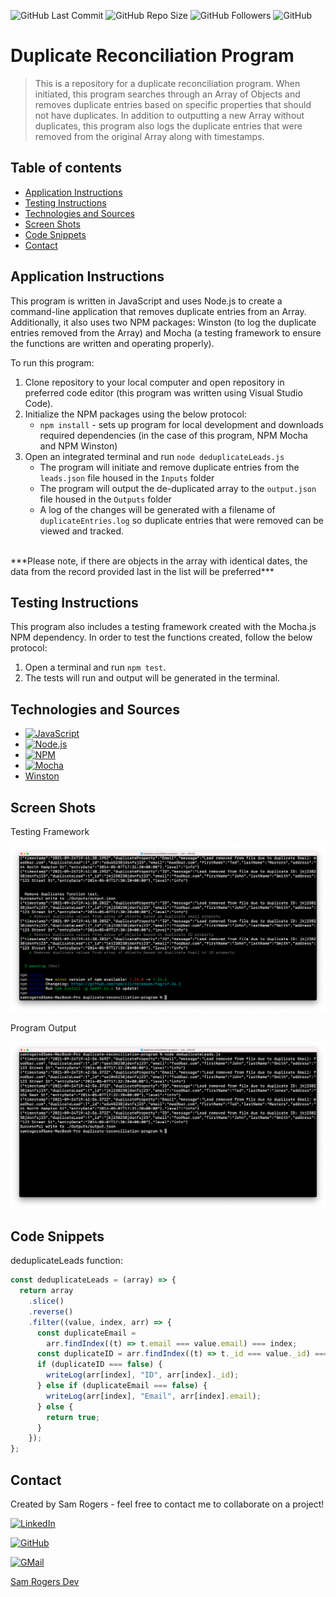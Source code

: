 ![GitHub Last Commit](https://img.shields.io/github/last-commit/samrogers15/duplicate-reconciliation-program?style=plastic)
![GitHub Repo Size](https://img.shields.io/github/repo-size/samrogers15/duplicate-reconciliation-program?style=plastic)
![GitHub Followers](https://img.shields.io/github/followers/samrogers15?style=social)
![GitHub](https://img.shields.io/github/languages/top/samrogers15/duplicate-reconciliation-program?style=plastic)


# Duplicate Reconciliation Program
> This is a repository for a duplicate reconciliation program. When initiated, this program searches through an Array of Objects and removes duplicate entries based on specific properties that should not have duplicates. In addition to outputting a new Array without duplicates, this program also logs the duplicate entries that were removed from the original Array along with timestamps.


## Table of contents
* [Application Instructions](#application-instructions)
* [Testing Instructions](#testing-instructions)
* [Technologies and Sources](#technologies-and-sources)
* [Screen Shots](#screen-shots)
* [Code Snippets](#code-snippets)
* [Contact](#contact)


## Application Instructions
This program is written in JavaScript and uses Node.js to create a command-line application that removes duplicate entries from an Array. Additionally, it also uses two NPM packages: Winston (to log the duplicate entries removed from the Array) and Mocha (a testing framework to ensure the functions are written and operating properly).

To run this program:

1. Clone repository to your local computer and open repository in preferred code editor (this program was written using Visual Studio Code).
2. Initialize the NPM packages using the below protocol:
    * `npm install` - sets up program for local development and downloads required dependencies (in the case of this program, NPM Mocha and NPM Winston)
3. Open an integrated terminal and run `node deduplicateLeads.js`
    * The program will initiate and remove duplicate entries from the `leads.json` file housed in the `Inputs` folder
    * The program will output the de-duplicated array to the `output.json` file housed in the `Outputs` folder
    * A log of the changes will be generated with a filename of `duplicateEntries.log` so duplicate entries that were removed can be viewed and tracked.
<br>
***Please note, if there are objects in the array with identical dates, the data from the record provided last in the list will be preferred***
<br>


## Testing Instructions
This program also includes a testing framework created with the Mocha.js NPM dependency. In order to test the functions created, follow the below protocol:

1. Open a terminal and run `npm test`.
2. The tests will run and output will be generated in the terminal.


## Technologies and Sources
* [![JavaScript](https://img.shields.io/badge/JavaScript-323330?style=for-the-badge&logo=javascript&logoColor=F7DF1E)](https://www.javascript.com/)
* [![Node.js](https://img.shields.io/badge/Node.js-339933?style=for-the-badge&logo=nodedotjs&logoColor=white)](https://nodejs.org/en/)
* [![NPM](https://img.shields.io/badge/npm-CB3837?style=for-the-badge&logo=npm&logoColor=white)](https://www.npmjs.com/)
* [![Mocha](https://img.shields.io/badge/Mocha-8D6748?style=for-the-badge&logo=Mocha&logoColor=white)](https://mochajs.org/)
* [Winston](https://www.npmjs.com/package/winston)


## Screen Shots
Testing Framework

![Mocha Test](/assets/MochaTest.png)

Program Output

![Deduplicator Program](/assets/DeduplicatorProgram.png)


## Code Snippets

deduplicateLeads function:
```js
const deduplicateLeads = (array) => {
  return array
    .slice()
    .reverse()
    .filter((value, index, arr) => {
      const duplicateEmail =
        arr.findIndex((t) => t.email === value.email) === index;
      const duplicateID = arr.findIndex((t) => t._id === value._id) === index;
      if (duplicateID === false) {
        writeLog(arr[index], "ID", arr[index]._id);
      } else if (duplicateEmail === false) {
        writeLog(arr[index], "Email", arr[index].email);
      } else {
        return true;
      }
    });
};
```


## Contact
Created by Sam Rogers - feel free to contact me to collaborate on a project!

[![LinkedIn](https://img.shields.io/badge/LinkedIn-0077B5?style=for-the-badge&logo=linkedin&logoColor=white)](https://www.linkedin.com/in/samuelerogers/)

[![GitHub](https://img.shields.io/badge/GitHub-100000?style=for-the-badge&logo=github&logoColor=white)](https://github.com/samrogers15)

[![GMail](https://img.shields.io/badge/Gmail-D14836?style=for-the-badge&logo=gmail&logoColor=white)](mailto:samrogers15@gmail.com)

[Sam Rogers Dev](www.samrogersdev.com)